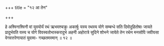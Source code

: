 +++
title = "१२ आ तेन"

+++

हे अश्विनाश्विनौ वां युवयोर्यं रथं ऋभवश्चक्रुः अकार्षुः यस्य रथस्य योगे सम्बन्धे सति दिवोदुहितोषाः जायते प्रादुर्भवति यस्य च योगे विवस्वतोभास्करादुभे अहनी अहोरात्रे सुदिने शोभने जायेते तेन रथेन मनसोपि जवीयसा वेगवत्तरेणायातं युवामा- गच्छतमस्मान् ॥ १२ ॥